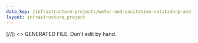 ```yaml
---
data_key: /infrastructure-projects/water-and-sanitation-calitzdorp-and-ladismith-w
layout: infrastructure_project
---
```

[//]: <> GENERATED FILE. Don't edit by hand.